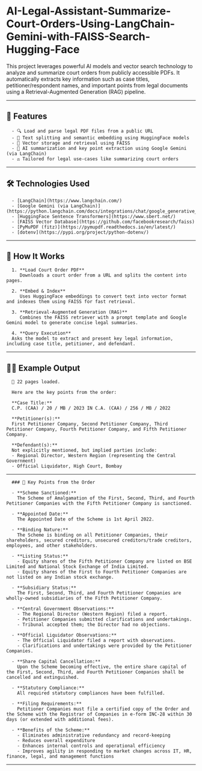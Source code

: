 # AI-Legal-Assistant-Summarize-Court-Orders-Using-LangChain-Gemini-with-FAISS-Search-Hugging-Face

This project leverages powerful AI models and vector search technology to analyze and summarize court orders from publicly accessible PDFs. It automatically extracts key information such as case titles, petitioner/respondent names, and important points from legal documents using a Retrieval-Augmented Generation (RAG) pipeline.

---

## 🚀 Features

      - 🔍 Load and parse legal PDF files from a public URL
      - 🧩 Text splitting and semantic embedding using HuggingFace models
      - 🧠 Vector storage and retrieval using FAISS
      - 🤖 AI summarization and key point extraction using Google Gemini (via LangChain)
      - ⚖️ Tailored for legal use-cases like summarizing court orders

---

## 🛠️ Technologies Used

      - [LangChain](https://www.langchain.com/)
      - [Google Gemini (via LangChain)](https://python.langchain.com/docs/integrations/chat/google_generative_ai)
      - [HuggingFace Sentence Transformers](https://www.sbert.net/)
      - [FAISS Vector Database](https://github.com/facebookresearch/faiss)
      - [PyMuPDF (fitz)](https://pymupdf.readthedocs.io/en/latest/)
      - [dotenv](https://pypi.org/project/python-dotenv/)

---

## 📄 How It Works

      1. **Load Court Order PDF**  
         Downloads a court order from a URL and splits the content into pages.
      
      2. **Embed & Index**  
         Uses HuggingFace embeddings to convert text into vector format and indexes them using FAISS for fast retrieval.
      
      3. **Retrieval-Augmented Generation (RAG)**  
         Combines the FAISS retriever with a prompt template and Google Gemini model to generate concise legal summaries.
      
      4. **Query Execution**  
      Asks the model to extract and present key legal information, including case title, petitioner, and defendant.

---

## 🧑‍⚖️ Example Output

      📄 22 pages loaded.
      
      Here are the key points from the order:
      
      **Case Title:**  
      C.P. (CAA) / 20 / MB / 2023 IN C.A. (CAA) / 256 / MB / 2022
      
      **Petitioner(s):**  
      First Petitioner Company, Second Petitioner Company, Third Petitioner Company, Fourth Petitioner Company, and Fifth Petitioner Company.
      
      **Defendant(s):**  
      Not explicitly mentioned, but implied parties include:  
      - Regional Director, Western Region (representing the Central Government)  
      - Official Liquidator, High Court, Bombay
      
---

      ### 📝 Key Points from the Order

      - **Scheme Sanctioned:**  
        The Scheme of Amalgamation of the First, Second, Third, and Fourth Petitioner Companies with the Fifth Petitioner Company is sanctioned.
      
      - **Appointed Date:**  
        The Appointed Date of the Scheme is 1st April 2022.
      
      - **Binding Nature:**  
        The Scheme is binding on all Petitioner Companies, their shareholders, secured creditors, unsecured creditors/trade creditors, employees, and other stakeholders.
      
      - **Listing Status:**  
        - Equity shares of the Fifth Petitioner Company are listed on BSE Limited and National Stock Exchange of India Limited.  
        - Equity shares of the First to Fourth Petitioner Companies are not listed on any Indian stock exchange.
      
      - **Subsidiary Status:**  
        The First, Second, Third, and Fourth Petitioner Companies are wholly-owned subsidiaries of the Fifth Petitioner Company.
      
      - **Central Government Observations:**  
        - The Regional Director (Western Region) filed a report.  
        - Petitioner Companies submitted clarifications and undertakings.  
        - Tribunal accepted them; the Director had no objections.
      
      - **Official Liquidator Observations:**  
        - The Official Liquidator filed a report with observations.  
        - Clarifications and undertakings were provided by the Petitioner Companies.
      
      - **Share Capital Cancellation:**  
        Upon the Scheme becoming effective, the entire share capital of the First, Second, Third, and Fourth Petitioner Companies shall be cancelled and extinguished.
      
      - **Statutory Compliance:**  
        All required statutory compliances have been fulfilled.
      
      - **Filing Requirements:**  
        Petitioner Companies must file a certified copy of the Order and the Scheme with the Registrar of Companies in e-form INC-28 within 30 days (or extended with additional fees).
      
      - **Benefits of the Scheme:**  
        - Eliminates administrative redundancy and record-keeping  
        - Reduces overall expenditure  
        - Enhances internal controls and operational efficiency  
        - Improves agility in responding to market changes across IT, HR, finance, legal, and management functions

---
